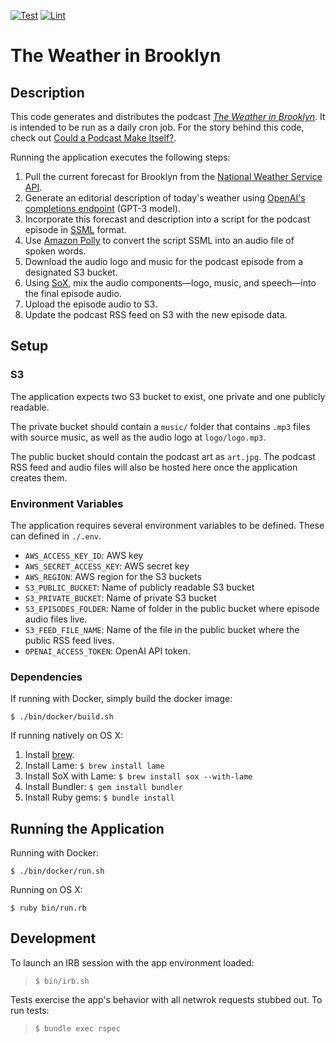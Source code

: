 [![Test](https://github.com/hoffm/the-weather-in-brooklyn/actions/workflows/test.yml/badge.svg)](https://github.com/hoffm/the-weather-in-brooklyn/actions/workflows/test.yml) [![Lint](https://github.com/hoffm/the-weather-in-brooklyn/actions/workflows/lint.yml/badge.svg)](https://github.com/hoffm/the-weather-in-brooklyn/actions/workflows/lint.yml)

# The Weather in Brooklyn

## Description

This code generates and distributes the podcast [*The Weather in Brooklyn*](https://michaelshoffman.com/the-weather-in-brooklyn). It is intended to be run as a daily cron job. For the story behind this code, check out [Could a Podcast Make Itself?](https://hoffm.medium.com/the-weather-in-brooklyn-ddc18439caa).

Running the application executes the following steps:


1. Pull the current forecast for Brooklyn from the [National Weather Service API](https://www.weather.gov/documentation/services-web-api).
2. Generate an editorial description of today's weather using [OpenAI's completions endpoint](https://beta.openai.com/docs/guides/completion/introduction) (GPT-3 model).
3. Incorporate this forecast and description into a script for the podcast episode in [SSML](https://www.w3.org/TR/speech-synthesis11/) format.
4. Use [Amazon Polly](https://aws.amazon.com/polly/) to convert the script SSML into an audio file of spoken words.
5. Download the audio logo and music for the podcast episode from a designated S3 bucket.
6. Using [SoX](http://sox.sourceforge.net/), mix the audio components—logo, music, and speech—into the final episode audio.
7. Upload the episode audio to S3.
8. Update the podcast RSS feed on S3 with the new episode data.

## Setup

### S3

The application expects two S3 bucket to exist, one private and one publicly readable.

The private bucket should contain a `music/` folder that contains `.mp3` files with source music, as well as the audio logo at `logo/logo.mp3`.

The public bucket should contain the podcast art as `art.jpg`. The podcast RSS feed and audio files will also be hosted here once the application creates them.


### Environment Variables

The application requires several environment variables to be defined. These can defined in `./.env`.

* `AWS_ACCESS_KEY_ID`: AWS key
* `AWS_SECRET_ACCESS_KEY`: AWS secret key
* `AWS_REGION`: AWS region for the S3 buckets
* `S3_PUBLIC_BUCKET`: Name of publicly readable S3 bucket
* `S3_PRIVATE_BUCKET`: Name of private S3 bucket
* `S3_EPISODES_FOLDER`: Name of folder in the public bucket where episode audio files live.
* `S3_FEED_FILE_NAME`: Name of the file in the public bucket where the public RSS feed lives.
* `OPENAI_ACCESS_TOKEN`: OpenAI API token.

### Dependencies

If running with Docker, simply build the docker image:

```
$ ./bin/docker/build.sh
```


If running natively on OS X:

1. Install [brew](https://brew.sh/).
2. Install Lame: `$ brew install lame`
3. Install SoX with Lame: `$ brew install sox --with-lame`
4. Install Bundler: `$ gem install bundler`
5. Install Ruby gems: `$ bundle install`


## Running the Application

Running with Docker:

```
$ ./bin/docker/run.sh
```

Running on OS X:

```
$ ruby bin/run.rb
```

## Development

To launch an IRB session with the app environment loaded:

> `$ bin/irb.sh`

Tests exercise the app's behavior with all netwrok requests stubbed out. To run tests:

> `$ bundle exec rspec`

